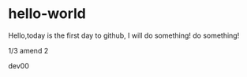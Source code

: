 # hello-world

Hello,today is the first day to github, I will do something!
do something!

1/3 amend 2

dev00